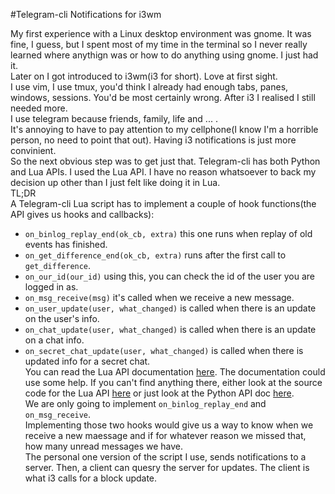 #Telegram-cli Notifications for i3wm

My first experience with a Linux desktop environment was gnome. It was fine, I guess, but I spent most of my time in the terminal so I never really learned where anythign was or how to do anything using gnome. I just had it.<br/>
Later on I got introduced to i3wm(i3 for short). Love at first sight.<br/>
I use vim, I use tmux, you'd think I already had enough tabs, panes, windows, sessions. You'd be most certainly wrong. After i3 I realised I still needed more.<br/>
I use telegram because friends, family, life and ... .<br/>
It's annoying to have to pay attention to my cellphone(I know I'm a horrible person, no need to point that out). Having i3 notifications is just more convinient.<br/>
So the next obvious step was to get just that. Telegram-cli has both Python and Lua APIs. I used the Lua API. I have no reason whatsoever to back my decision up other than I just felt like doing it in Lua.<br/>
TL;DR<br/>
A Telegram-cli Lua script has to implement a couple of hook functions(the API gives us hooks and callbacks):<br/>
* `on_binlog_replay_end(ok_cb, extra)` this one runs when replay of old events has finished.<br/>
* `on_get_difference_end(ok_cb, extra)` runs after the first call to `get_difference`.<br/>
* `on_our_id(our_id)` using this, you can check the id of the user you are logged in as.<br/>
* `on_msg_receive(msg)` it's called when we receive a new message.<br/>
* `on_user_update(user, what_changed)` is called when there is an update on the user's info.<br/>
* `on_chat_update(user, what_changed)` is called when there is an update on a chat info.<br>
* `on_secret_chat_update(user, what_changed)` is called when there is updated info for a secret chat.<br/>
You can read the Lua API documentation [here](https://github.com/vysheng/tg/blob/master/README-LUA). The documentation could use some help. If you can't find anything there, either look at the source code for the Lua API [here](https://github.com/vysheng/tg/blob/master/lua-tg.c) or just look at the Python API doc [here](https://github.com/vysheng/tg/blob/master/README-PY.md).<br/>
We are only going to implement `on_binlog_replay_end` and `on_msg_receive`.<br/>
Implementing those two hooks would give us a way to know when we receive a new maessage and if for whatever reason we missed that, how many unread messages we have.<br/>
The personal one version of the script I use, sends notifications to a server. Then, a client can quesry the server for updates. The client is what i3 calls for a block update.<br/>
